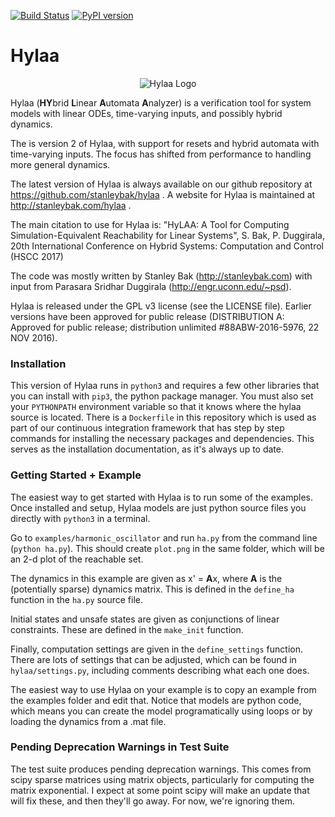 [![Build Status](https://travis-ci.org/stanleybak/hylaa.svg?branch=master)](https://travis-ci.org/stanleybak/hylaa)
[![PyPI version](https://badge.fury.io/py/hylaa.svg)](https://badge.fury.io/py/hylaa)

# Hylaa #

<p align="center"> <img src="https://raw.githubusercontent.com/stanleybak/hylaa/master/hylaa_logo_small.png" alt="Hylaa Logo"/> </p>

Hylaa (**HY**brid **L**inear **A**utomata **A**nalyzer) is a verification tool for system models with linear ODEs, time-varying inputs, and possibly hybrid dynamics. 

The is version 2 of Hylaa, with support for resets and hybrid automata with time-varying inputs. The focus has shifted from performance to handling more general dynamics.

The latest version of Hylaa is always available on our github repository at https://github.com/stanleybak/hylaa . A website for Hylaa is maintained at http://stanleybak.com/hylaa .

The main citation to use for Hylaa is: "HyLAA: A Tool for Computing Simulation-Equivalent Reachability for Linear Systems", S. Bak, P. Duggirala, 20th International Conference on Hybrid Systems: Computation and Control (HSCC 2017)

The code was mostly written by Stanley Bak (http://stanleybak.com) with input from Parasara Sridhar Duggirala (http://engr.uconn.edu/~psd).

Hylaa is released under the GPL v3 license (see the LICENSE file). Earlier versions have been approved for public release (DISTRIBUTION A: Approved for public release; distribution unlimited #88ABW-2016-5976, 22 NOV 2016).

### Installation ###

This version of Hylaa runs in `python3` and requires a few other libraries that you can install with `pip3`, the python package manager. You must also set your `PYTHONPATH` environment variable so that it knows where the hylaa source is located. There is a `Dockerfile` in this repository which is used as part of our continuous integration framework that has step by step commands for installing the necessary packages and dependencies. This serves as the installation documentation, as it's always up to date.

### Getting Started + Example ###

The easiest way to get started with Hylaa is to run some of the examples. Once installed and setup, Hylaa models are just python source files you directly with `python3` in a terminal.

Go to `examples/harmonic_oscillator` and run `ha.py` from the command line (`python ha.py`). This should create `plot.png` in the same folder, which will be an 2-d plot of the reachable set.  

The dynamics in this example are given as x' = **A**x, where **A** is the (potentially sparse) dynamics matrix. This is defined in the `define_ha` function in the `ha.py` source file.

Initial states and unsafe states are given as conjunctions of linear constraints. These are defined in the `make_init` function.

Finally, computation settings are given in the `define_settings` function. There are lots of settings that can be adjusted, which can be found in `hylaa/settings.py`, including comments describing what each one does.

The easiest way to use Hylaa on your example is to copy an example from the examples folder and edit that. Notice that models are python code, which means you can 
create the model programatically using loops or by loading the dynamics from a .mat file.

### Pending Deprecation Warnings in Test Suite ###

The test suite produces pending deprecation warnings. This comes from scipy sparse matrices using matrix objects, particularly for computing the matrix exponential. I expect at some point scipy will make an update that will fix these, and then they'll go away. For now, we're ignoring them.

